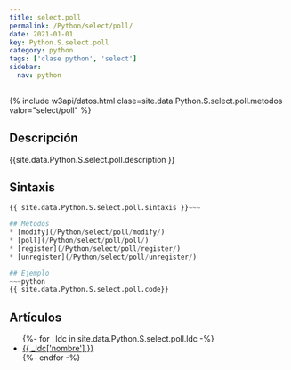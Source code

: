 ```yaml
---
title: select.poll
permalink: /Python/select/poll/
date: 2021-01-01
key: Python.S.select.poll
category: python
tags: ['clase python', 'select']
sidebar: 
  nav: python
---
```


{% include w3api/datos.html clase=site.data.Python.S.select.poll.metodos valor="select/poll" %}

## Descripción
{{site.data.Python.S.select.poll.description }}

## Sintaxis
~~~python
{{ site.data.Python.S.select.poll.sintaxis }}~~~

## Métodos
* [modify](/Python/select/poll/modify/)
* [poll](/Python/select/poll/poll/)
* [register](/Python/select/poll/register/)
* [unregister](/Python/select/poll/unregister/)

## Ejemplo
~~~python
{{ site.data.Python.S.select.poll.code}}
~~~

## Artículos
<ul>
{%- for _ldc in site.data.Python.S.select.poll.ldc -%}
   <li>
       <a href="{{_ldc['url'] }}">{{ _ldc['nombre'] }}</a>
   </li>
{%- endfor -%}
</ul>
